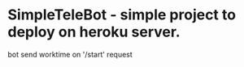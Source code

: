 # SimpleTeleBot - simple project to deploy on heroku server. 
bot send worktime on '/start' request
